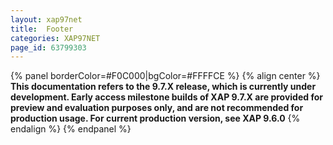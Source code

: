 ```yaml
---
layout: xap97net
title:  Footer
categories: XAP97NET
page_id: 63799303
---
```


{% panel borderColor=#F0C000|bgColor=#FFFFCE %}
{% align center %}
**This documentation refers to the 9.7.X release, which is currently under development. Early access milestone builds of XAP 9.7.X are provided for preview and evaluation purposes only, and are not recommended for production usage. For current production version, see XAP 9.6.0** {% endalign %}
{% endpanel %}
